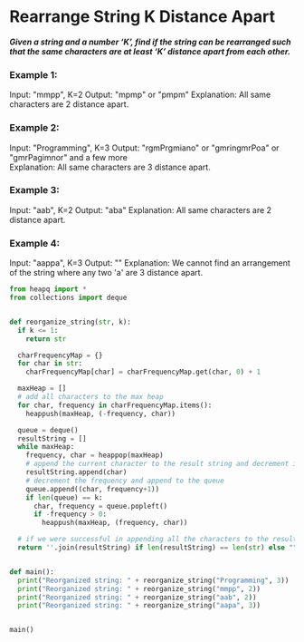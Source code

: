 # Rearrange String K Distance Apart

***Given a string and a number ‘K’, find if the string can be rearranged such that the same characters are at least ‘K’ distance apart from each other.***

### Example 1:

Input: "mmpp", K=2
Output: "mpmp" or "pmpm"
Explanation: All same characters are 2 distance apart.

### Example 2:

Input: "Programming", K=3
Output: "rgmPrgmiano" or "gmringmrPoa" or "gmrPagimnor" and a few more  
Explanation: All same characters are 3 distance apart.

### Example 3:

Input: "aab", K=2
Output: "aba"
Explanation: All same characters are 2 distance apart.

### Example 4:

Input: "aappa", K=3
Output: ""
Explanation: We cannot find an arrangement of the string where any two 'a' are 3 distance apart.

```python
from heapq import *
from collections import deque


def reorganize_string(str, k):
  if k <= 1: 
    return str

  charFrequencyMap = {}
  for char in str:
    charFrequencyMap[char] = charFrequencyMap.get(char, 0) + 1

  maxHeap = []
  # add all characters to the max heap
  for char, frequency in charFrequencyMap.items():
    heappush(maxHeap, (-frequency, char))

  queue = deque()
  resultString = []
  while maxHeap:
    frequency, char = heappop(maxHeap)
    # append the current character to the result string and decrement its count
    resultString.append(char)
    # decrement the frequency and append to the queue
    queue.append((char, frequency+1))
    if len(queue) == k:
      char, frequency = queue.popleft()
      if -frequency > 0:
        heappush(maxHeap, (frequency, char))

  # if we were successful in appending all the characters to the result string, return it
  return ''.join(resultString) if len(resultString) == len(str) else ""


def main():
  print("Reorganized string: " + reorganize_string("Programming", 3))
  print("Reorganized string: " + reorganize_string("mmpp", 2))
  print("Reorganized string: " + reorganize_string("aab", 2))
  print("Reorganized string: " + reorganize_string("aapa", 3))


main()
```
